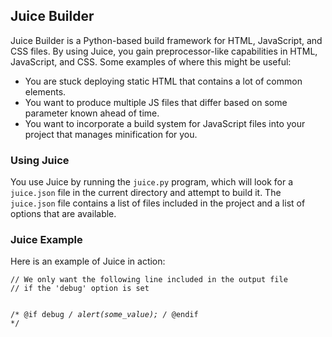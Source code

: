 <h2>Juice Builder</h2>
<p>Juice Builder is a Python-based build framework for HTML, JavaScript, and CSS files. By using Juice, you gain preprocessor-like capabilities in HTML, JavaScript, and CSS. Some examples of where this might be useful:</p>
<ul>
  <li>You are stuck deploying static HTML that contains a lot of common elements.</li>
  <li>You want to produce multiple JS files that differ based on some parameter known ahead of time.</li>
  <li>You want to incorporate a build system for JavaScript files into your project that manages minification for you.</li>
</ul>
<h3>Using Juice</h3>
<p>You use Juice by running the <code>juice.py</code> program, which will look for a <code>juice.json</code> file in the current directory and attempt to build it. The <code>juice.json</code> file contains a list of files included in the project and a list of options that are available.</p>
<h3>Juice Example</h3>
<p>Here is an example of Juice in action:</p>
<pre><code>// We only want the following line included in the output file
// if the 'debug' option is set

/* @if debug */
alert(some_value);
/* @endif */</code></pre>